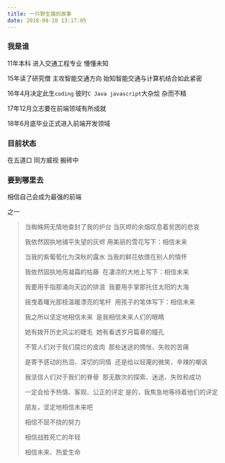 ```yaml
---
title: 一只野生猿的故事
date: 2018-08-18 13:17:05
---
```




### 我是谁

11年本科 进入交通工程专业 懵懂未知

15年读了研究僧 主攻智能交通方向 始知智能交通与计算机结合如此紧密

16年4月决定此生`coding` 彼时`C Java javascript`大杂烩 杂而不精

17年12月立志要在前端领域有所成就

18年6月底毕业正式进入前端开发领域

### 目前状态

在五道口 同方威视 搬砖中

### 要到哪里去 

相信自己会成为最强的前端

之一

> 当蜘蛛网无情地查封了我的炉台  当灰烬的余烟叹息着贫困的悲哀 
>
>  我依然固执地铺平失望的灰烬  用美丽的雪花写下：相信未来   
>
> 
>
> 当我的紫葡萄化为深秋的露水  当我的鲜花依偎在别人的情怀  
>
> 我依然固执地用凝霜的枯藤  在凄凉的大地上写下：相信未来   
>
> 
>
> 我要用手指那涌向天边的排浪  我要用手掌那托住太阳的大海 
>
> 摇曳着曙光那枝温暖漂亮的笔杆  用孩子的笔体写下：相信未来   
>
> 
>
> 我之所以坚定地相信未来  是我相信未来人们的眼睛 
>
> 她有拨开历史风尘的睫毛  她有看透岁月篇章的瞳孔   
>
> 
>
> 不管人们对于我们腐烂的皮肉  那些迷途的惆怅、失败的苦痛 
>
>  是寄予感动的热泪、深切的同情  还是给以轻蔑的微笑、辛辣的嘲讽   
>
> 
>
> 我坚信人们对于我们的脊骨  那无数次的探索、迷途、失败和成功  
>
> 一定会给予热情、客观、公正的评定  是的，我焦急地等待着他们的评定  
>
> 
>
>  朋友，坚定地相信未来吧 
>
>  相信不屈不挠的努力  
>
> 相信战胜死亡的年轻  
>
> 相信未来、热爱生命 





